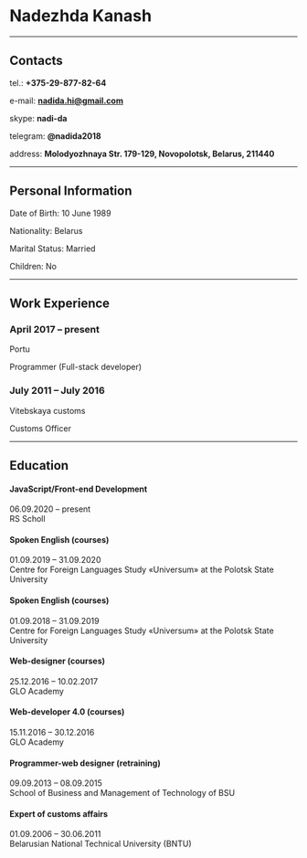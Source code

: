 # Nadezhda Kanash

***

## Contacts

tel.:       **+375-29-877-82-64**

e-mail:     **nadida.hi@gmail.com**  

skype:      **nadi-da**  

telegram:   **@nadida2018**  

address:    **Molodyozhnaya Str. 179-129, Novopolotsk, Belarus, 211440**

***

## Personal Information

Date of Birth: 	10 June 1989  

Nationality:  	Belarus

Marital Status: 	Married

Children:	No

***

## Work Experience

### April 2017 – present

Portu

Programmer (Full-stack developer)

### July 2011 – July 2016 

Vitebskaya customs

Customs Officer

***

## Education

#### JavaScript/Front-end Development

06.09.2020 – present  
RS Scholl

#### Spoken English (courses)

01.09.2019 – 31.09.2020  
Centre for Foreign Languages Study «Universum» at the Polotsk State University

#### Spoken English (courses)

01.09.2018 – 31.09.2019  
Centre for Foreign Languages Study «Universum» at the Polotsk State University

#### Web-designer (courses)

25.12.2016 – 10.02.2017  
GLO Academy

#### Web-developer 4.0 (courses)

15.11.2016 – 30.12.2016  
GLO Academy  
    
#### Programmer-web designer (retraining)

09.09.2013 – 08.09.2015  
School of Business and Management of Technology of BSU



#### Expert of customs affairs

01.09.2006 – 30.06.2011  
Belarusian National Technical University (BNTU)




